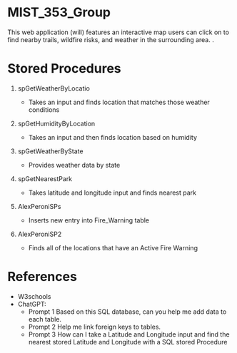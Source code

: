# MIST_353_Group

This web application (will) features an interactive map users can click on to find nearby trails, wildfire risks, and weather in the surrounding area.
.



# Stored Procedures
1) spGetWeatherByLocatio
      - Takes an input and finds location that matches those weather conditions
  

2) spGetHumidityByLocation
     - Takes an input and then finds location based on humidity

3) spGetWeatherByState
      - Provides weather data by state

4) spGetNearestPark
     - Takes latitude and longitude input and finds nearest park
  
5) AlexPeroniSPs
      - Inserts new entry into Fire_Warning table
  
6) AlexPeroniSP2
      - Finds all of the locations that have an Active Fire Warning


# References
- W3schools 
 - ChatGPT: 
   - Prompt 1 Based on this SQL database, can you help me add data to each table. 
   - Prompt 2 Help me link foreign keys to tables. 
   - Prompt 3 How can I take a Latitude and Longitude input and find the nearest stored Latitude and Longitude with a SQL stored Procedure
